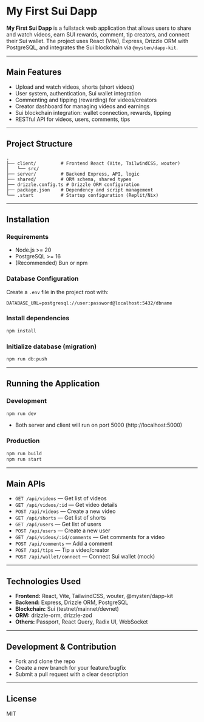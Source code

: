 # My First Sui Dapp

**My First Sui Dapp** is a fullstack web application that allows users to share and watch videos, earn SUI rewards, comment, tip creators, and connect their Sui wallet. The project uses React (Vite), Express, Drizzle ORM with PostgreSQL, and integrates the Sui blockchain via `@mysten/dapp-kit`.

---

## Main Features

- Upload and watch videos, shorts (short videos)
- User system, authentication, Sui wallet integration
- Commenting and tipping (rewarding) for videos/creators
- Creator dashboard for managing videos and earnings
- Sui blockchain integration: wallet connection, rewards, tipping
- RESTful API for videos, users, comments, tips

---

## Project Structure

```
.
├── client/         # Frontend React (Vite, TailwindCSS, wouter)
│   └── src/
├── server/         # Backend Express, API, logic
├── shared/         # ORM schema, shared types
├── drizzle.config.ts # Drizzle ORM configuration
├── package.json    # Dependency and script management
└── .start          # Startup configuration (Replit/Nix)
```

---

## Installation

### Requirements

- Node.js >= 20
- PostgreSQL >= 16
- (Recommended) Bun or npm

### Database Configuration

Create a `.env` file in the project root with:

```
DATABASE_URL=postgresql://user:password@localhost:5432/dbname
```

### Install dependencies

```bash
npm install
```

### Initialize database (migration)

```bash
npm run db:push
```

---

## Running the Application

### Development

```bash
npm run dev
```

- Both server and client will run on port 5000 (http://localhost:5000)

### Production

```bash
npm run build
npm run start
```

---

## Main APIs

- `GET /api/videos` — Get list of videos
- `GET /api/videos/:id` — Get video details
- `POST /api/videos` — Create a new video
- `GET /api/shorts` — Get list of shorts
- `GET /api/users` — Get list of users
- `POST /api/users` — Create a new user
- `GET /api/videos/:id/comments` — Get comments for a video
- `POST /api/comments` — Add a comment
- `POST /api/tips` — Tip a video/creator
- `POST /api/wallet/connect` — Connect Sui wallet (mock)

---

## Technologies Used

- **Frontend:** React, Vite, TailwindCSS, wouter, @mysten/dapp-kit
- **Backend:** Express, Drizzle ORM, PostgreSQL
- **Blockchain:** Sui (testnet/mainnet/devnet)
- **ORM:** drizzle-orm, drizzle-zod
- **Others:** Passport, React Query, Radix UI, WebSocket

---

## Development & Contribution

- Fork and clone the repo
- Create a new branch for your feature/bugfix
- Submit a pull request with a clear description

---

## License

MIT 